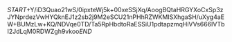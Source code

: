 $START$+Y/iD3Quao21wS/0ipxteWj5k+00xeSSjXq/AoogBQtaHRGYXoCxSp3zJYNprdezVwHYQknEJ1z2sb2j9M2eSCU21nPHhRZWKMISXhgaSH/uXyg4aEW+BUMzLw+KQ/NDVqe0TD/Ta5RpHbdtoRaESSiU1pdtapzmqHiVVs666IVTbI2JdLqM0RDWZgh9vkoo$END$
